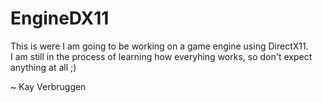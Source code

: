 # EngineDX11
This is were I am going to be working on a game engine using DirectX11. <br>
I am still in the process of learning how everyhing works, so don't expect anything at all ;)

~ Kay Verbruggen
